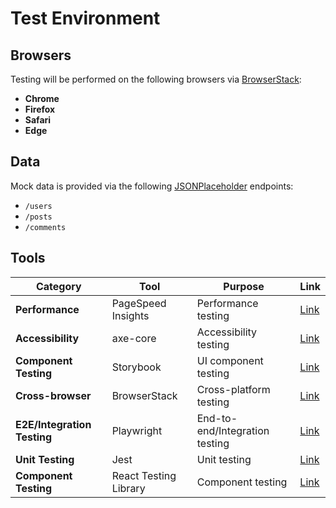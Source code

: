# Test Environment

## Browsers

Testing will be performed on the following browsers via [BrowserStack](https://www.browserstack.com):

- **Chrome**
- **Firefox**
- **Safari**
- **Edge**

## Data

Mock data is provided via the following [JSONPlaceholder](https://jsonplaceholder.typicode.com/) endpoints:

- `/users`
- `/posts`
- `/comments`

## Tools

| **Category**                | **Tool**              | **Purpose**                    | **Link**                                      |
| --------------------------- | --------------------- | ------------------------------ | --------------------------------------------- |
| **Performance**             | PageSpeed Insights    | Performance testing            | [Link](https://pagespeed.web.dev)             |
| **Accessibility**           | axe-core              | Accessibility testing          | [Link](https://github.com/dequelabs/axe-core) |
| **Component Testing**       | Storybook             | UI component testing           | [Link](https://storybook.js.org)              |
| **Cross-browser**           | BrowserStack          | Cross-platform testing         | [Link](https://www.browserstack.com)          |
| **E2E/Integration Testing** | Playwright            | End-to-end/Integration testing | [Link](https://playwright.dev/)               |
| **Unit Testing**            | Jest                  | Unit testing                   | [Link](https://jestjs.io)                     |
| **Component Testing**       | React Testing Library | Component testing              | [Link](https://testing-library.com/react)     |
